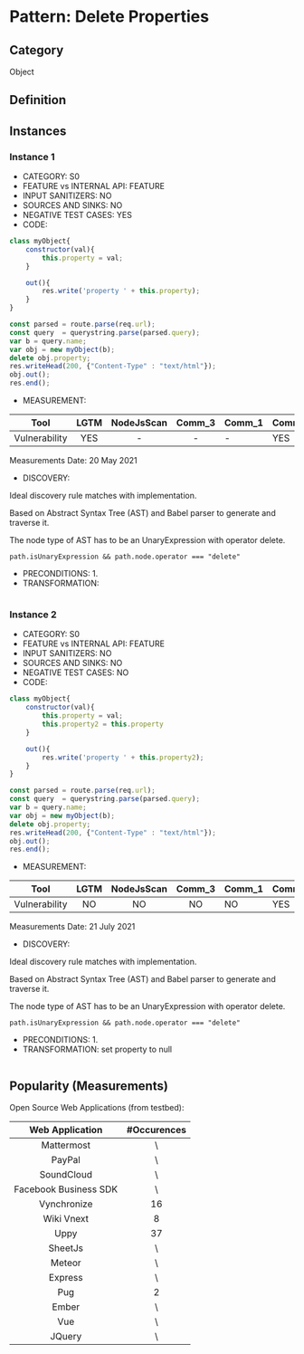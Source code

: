 # Pattern: Delete Properties

## Category

Object

## Definition

## Instances

### Instance 1

- CATEGORY: S0
- FEATURE vs INTERNAL API: FEATURE
- INPUT SANITIZERS: NO
- SOURCES AND SINKS: NO
- NEGATIVE TEST CASES: YES
- CODE:

```javascript
class myObject{
    constructor(val){
        this.property = val;
    }

    out(){
        res.write('property ' + this.property);
    }
}

const parsed = route.parse(req.url);
const query  = querystring.parse(parsed.query);
var b = query.name;
var obj = new myObject(b);
delete obj.property;
res.writeHead(200, {"Content-Type" : "text/html"});
obj.out();
res.end();
```
- MEASUREMENT:

|     Tool      | LGTM | NodeJsScan | Comm_3 | Comm_1 | Comm_2 | Vulnerable |
| :-----------: | :--: | :--------: | :------: | ------- | --------- | ---------- |
| Vulnerability | YES  |     -     |    -   |    -   |     YES   |  NO      |
Measurements Date: 20 May 2021

- DISCOVERY:



Ideal discovery rule matches with implementation.

Based on Abstract Syntax Tree (AST) and Babel parser to generate and traverse it.

The node type of AST has to be an UnaryExpression with operator delete.

```
path.isUnaryExpression && path.node.operator === "delete"
```



- PRECONDITIONS:
   1.
- TRANSFORMATION:
```javascript
```
### Instance 2

- CATEGORY: S0
- FEATURE vs INTERNAL API: FEATURE
- INPUT SANITIZERS: NO
- SOURCES AND SINKS: NO
- NEGATIVE TEST CASES: NO
- CODE:

```javascript
class myObject{
    constructor(val){
        this.property = val;
        this.property2 = this.property
    }

    out(){
        res.write('property ' + this.property2);
    }
}

const parsed = route.parse(req.url);
const query  = querystring.parse(parsed.query);
var b = query.name;
var obj = new myObject(b);
delete obj.property;
res.writeHead(200, {"Content-Type" : "text/html"});
obj.out();
res.end();
```
- MEASUREMENT:

|     Tool      | LGTM | NodeJsScan | Comm_3 | Comm_1 | Comm_2 | Vulnerable |
| :-----------: | :--: | :--------: | :------: | ------- | --------- | ---------- |
| Vulnerability | NO  |    NO      |  NO     |    NO   |    YES    |  YES      |
Measurements Date: 21 July 2021

- DISCOVERY:



Ideal discovery rule matches with implementation.

Based on Abstract Syntax Tree (AST) and Babel parser to generate and traverse it.

The node type of AST has to be an UnaryExpression with operator delete.

```
path.isUnaryExpression && path.node.operator === "delete"
```



- PRECONDITIONS:
   1.
- TRANSFORMATION:
set property to null
```javascript
```
## Popularity (Measurements)

Open Source Web Applications (from testbed):

|    Web Application    | #Occurences |
| :-------------------: | :---------: |
|      Mattermost       |      \      |
|        PayPal         |      \      |
|      SoundCloud       |      \      |
| Facebook Business SDK |      \      |
|      Vynchronize      |     16      |
|      Wiki Vnext       |      8      |
|         Uppy          |     37      |
|        SheetJs        |      \      |
|        Meteor         |      \      |
|        Express        |      \      |
|          Pug          |      2      |
|         Ember         |      \      |
|          Vue          |      \      |
|        JQuery         |      \      |



